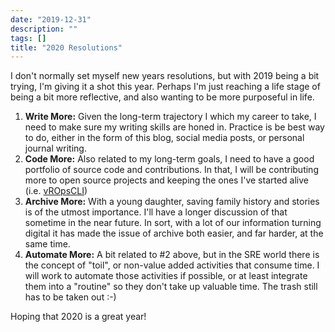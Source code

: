 ```yaml
---
date: "2019-12-31"
description: ""
tags: []
title: "2020 Resolutions"
---
```


I don't normally set myself new years resolutions, but with 2019 being a bit trying, I'm giving it a shot this year.
Perhaps I'm just reaching a life stage of being a bit more reflective, and also wanting to be more purposeful in life. 

1. **Write More:**  Given the long-term trajectory I which my career to take, I need to make sure my writing skills are honed in.  Practice
is be best way to do, either in the form of this blog, social media posts, or personal journal writing.
2. **Code More:**  Also related to my long-term goals, I need to have a good portfolio of source code and contributions.  In that, I will be contributing more to open source projects and keeping the ones I've started alive (i.e. [vROpsCLI](https://github.com/BlueMedoraPublic/vropscli))
3. **Archive More:**  With a young daughter, saving family history and stories is of the utmost importance.  I'll have a longer 
discussion of that sometime in the near future.  In sort, with a lot of our information turning digital it has made the issue of 
archive both easier, and far harder, at the same time.
4. **Automate More:**  A bit related to #2 above, but in the SRE world there is the concept of "toil", or non-value added activities that consume time.
I will work to automate those activities if possible, or at least integrate them into a "routine" so they don't take up valuable time.  The trash
still has to be taken out :-)

Hoping that 2020 is a great year!

